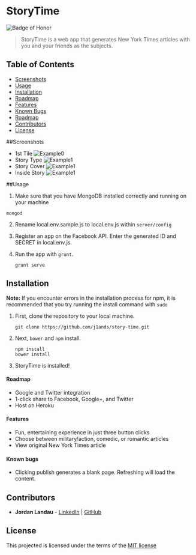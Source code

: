 # StoryTime
![Badge of Honor](https://img.shields.io/badge/Built%20at-Fullstack-green.svg?style=flat-square)
> StoryTime is a web app that generates New York Times articles with you and your friends as the subjects.

## Table of Contents
- [Screenshots](#screenshots)
- [Usage](#usage)
- [Installation](#installation)
- [Roadmap](#roadmap)
- [Features](#features)
- [Known Bugs](#bugs)
- [Roadmap](#roadmap)
- [Contributors](#contributors)
- [License](#license)

##Screenshots
- 1st Tile ![Example0](https://cloud.githubusercontent.com/assets/8934559/6364932/fa0355a2-bc7b-11e4-8948-c0154229a78c.png)
- Story Type ![Example1](https://cloud.githubusercontent.com/assets/8934559/6364933/fb505d4c-bc7b-11e4-99b4-6b0ddf4d3332.png)
- Story Cover ![Example1](https://cloud.githubusercontent.com/assets/8934559/6364934/fc5233b4-bc7b-11e4-8130-bcbc250d8353.png)
- Inside Story ![Example1](https://cloud.githubusercontent.com/assets/8934559/6364936/fd14c3c0-bc7b-11e4-8a86-f806a8cc3e24.png)

##Usage

1. Make sure that you have MongoDB installed correctly and running on your machine

  ```
  mongod
  ```
2. Rename local.env.sample.js to local.env.js within `server/config`
3. Register an app on the Facebook API. Enter the generated ID and SECRET in local.env.js.
4. Run the app with `grunt`.

	```
	grunt serve
	```

## Installation
__Note:__ If you encounter errors in the installation process for npm, it is recommended that you try running the install command with `sudo`

1. First, clone the repository to your local machine.

	```
	git clone https://github.com/j1ands/story-time.git
	```
2. Next, `bower` and `npm` install.

	```
	npm install
	bower install
	```
3. StoryTime is installed!

#### Roadmap
- Google and Twitter integration
- 1-click share to Facebook, Google+, and Twitter
- Host on Heroku

#### Features

- Fun, entertaining experience in just three button clicks 
- Choose between military/action, comedic, or romantic articles
- View original New York Times article

#### Known bugs

- Clicking publish generates a blank page. Refreshing will load the content.

## Contributors
*  __Jordan Landau__ -  [LinkedIn](http://www.linkedin.com/in/jordanlandau) | [GitHub](https://github.com/j1ands)

## License

This projected is licensed under the terms of the [MIT license](http://opensource.org/licenses/MIT)

[1]:http://SwiftCard.herokuapp.com
